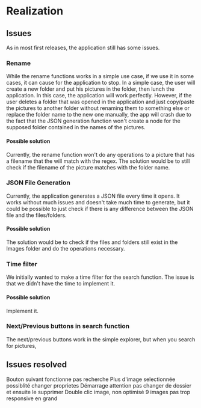 # Realization

## Issues
As in most first releases, the application still has some issues.
### Rename
While the rename functions works in a simple use case, if we use it in some cases, it can cause for the application to stop.
In a simple case, the user will create a new folder and put his pictures in the folder, then lunch the application. In this case, the application will work perfectly.
However, if the user deletes a folder that was opened in the application and just copy/paste the pictures to another folder without renaming them to something else or replace the folder name to the new one manually, the app will crash due to the fact that the JSON generation function won't create a node for the supposed folder contained in the names of the pictures.
#### Possible solution
Currently, the rename function won't do any operations to a picture that has a filename that the will match with the regex.
The solution would be to still check if the filename of the picture matches with the folder name.
### JSON File Generation
Currently, the application generates a JSON file every time it opens.
It works without much issues and doesn't take much time to generate, but it could be possible to just check if there is any difference between the JSON file and the files/folders.
#### Possible solution
The solution would be to check if the files and folders still exist in the Images folder and do the operations necessary.
### Time filter
We initially wanted to make a time filter for the search function.
The issue is that we didn't have the time to implement it.
#### Possible solution
Implement it.
### Next/Previous buttons in search function
The next/previous buttons work in the simple explorer, but when you search for pictures, 
## Issues resolved


Bouton suivant fonctionne pas recherche
Plus d'image selectionnée possiblité changer proprietes
Démarrage attention pas changer de dossier et ensuite le supprimer
Double clic image, non optimisé
9 images pas trop responsive en grand

